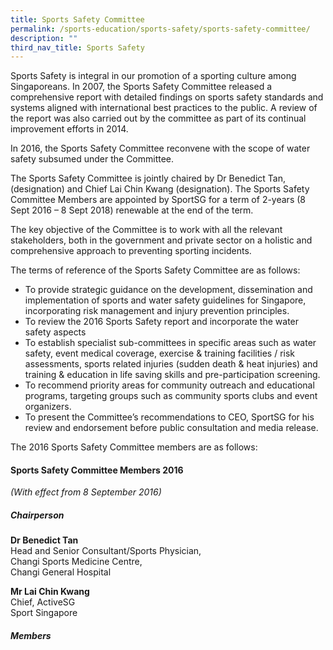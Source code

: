 ```yaml
---
title: Sports Safety Committee
permalink: /sports-education/sports-safety/sports-safety-committee/
description: ""
third_nav_title: Sports Safety
---
```

Sports Safety is integral in our promotion of a sporting culture among Singaporeans. In 2007, the Sports Safety Committee released a comprehensive report with detailed findings on sports safety standards and systems aligned with international best practices to the public. A review of the report was also carried out by the committee as part of its continual improvement efforts in 2014.

In 2016, the Sports Safety Committee reconvene with the scope of water safety subsumed under the Committee.

The Sports Safety Committee is jointly chaired by Dr Benedict Tan, (designation) and Chief Lai Chin Kwang (designation). The Sports Safety Committee Members are appointed by SportSG for a term of 2-years (8 Sept 2016 – 8 Sept 2018) renewable at the end of the term. 

The key objective of the Committee is to work with all the relevant stakeholders, both in the government and private sector on a holistic and comprehensive approach to preventing sporting incidents. 

The terms of reference of the Sports Safety Committee are as follows:  

*   To provide strategic guidance on the development, dissemination and implementation of sports and water safety guidelines for Singapore, incorporating risk management and injury prevention principles.
*   To review the 2016 Sports Safety report and incorporate the water safety aspects
*   To establish specialist sub-committees in specific areas such as water safety, event medical coverage, exercise & training facilities / risk assessments, sports related injuries (sudden death & heat injuries) and training & education in life saving skills and pre-participation screening.
*   To recommend priority areas for community outreach and educational programs, targeting groups such as community sports clubs and event organizers.
*   To present the Committee’s recommendations to CEO, SportSG for his review and endorsement before public consultation and media release.

The 2016 Sports Safety Committee members are as follows:

#### **Sports Safety Committee Members 2016**
*(With effect from 8 September 2016)*

##### **Chairperson**
**Dr Benedict Tan** 
<br>
Head and Senior Consultant/Sports Physician,
<br>
Changi Sports Medicine Centre,
<br>
Changi General Hospital

**Mr Lai Chin Kwang**
<br>
Chief, ActiveSG<br>
Sport Singapore

##### **Members**